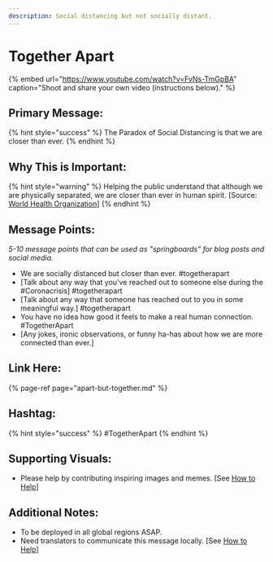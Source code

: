 ```yaml
---
description: Social distancing but not socially distant.
---
```


# Together Apart

{% embed url="https://www.youtube.com/watch?v=FvNs-TmGpBA" caption="Shoot and share your own video \(instructions below\)." %}

## Primary Message:

{% hint style="success" %}
The Paradox of Social Distancing is that we are closer than ever.
{% endhint %}

## Why This is Important:

{% hint style="warning" %}
Helping the public understand that although we are physically separated, we are closer than ever in human spirit. \[Source: [World Health Organization](https://www.who.int/publications-detail/outbreak-communication-best-practices-for-communicating-with-the-public-during-an-outbreak)\]
{% endhint %}

## Message Points:

_5-10 message points that can be used as "springboards" for blog posts and social media._

* We are socially distanced but closer than ever. \#togetherapart
* \[Talk about any way that you've reached out to someone else during the \#Coronacrisis\] \#togetherapart
* \[Talk about any way that someone has reached out to you in some meaningful way.\] \#togetherapart
* You have no idea how good it feels to make a real human connection. \#TogetherApart
* \[Any jokes, ironic observations, or funny ha-has about how we are more connected than ever.\]

## Link Here:

{% page-ref page="apart-but-together.md" %}

## Hashtag:

{% hint style="success" %}
\#TogetherApart
{% endhint %}

## Supporting Visuals:

* Please help by contributing inspiring images and memes. \[See [How to Help](../how-to-help.md)\]

## Additional Notes:

* To be deployed in all global regions ASAP.
* Need translators to communicate this message locally. \[See [How to Help](../how-to-help.md)\]


